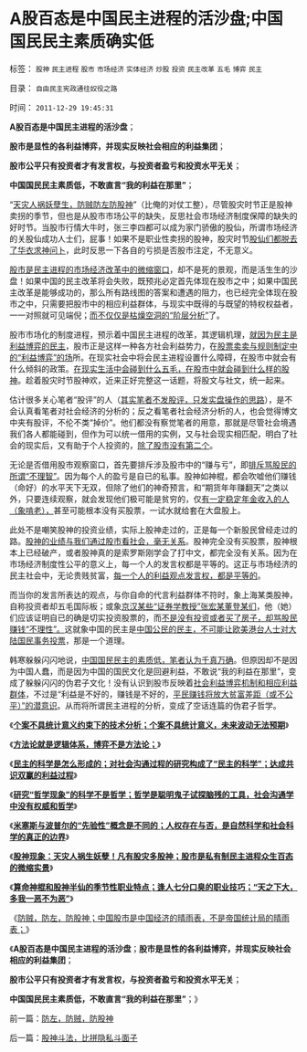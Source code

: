# A股百态是中国民主进程的活沙盘;中国国民民主素质确实低

标签： `股神` `民主进程` `股市` `市场经济` `实体经济` `炒股` `投资` `民主改革` `五毛` `博弈` `民主` 

目录： `自由民主宪政通往奴役之路`

时间： `2011-12-29 19:45:31`

**A股百态是中国民主进程的活沙盘**；

**股市是显性的各利益博弈，并现实反映社会相应的利益集团**；

**股市公平只有投资者才有发言权，与投资者盈亏和投资水平无关**；

**中国国民民主素质低，不敢直言“我的利益在那里”**；

“[天灾人祸妖孽生，防贼防左防股神](../../../2011/12/28/天灾人祸妖孽生；凡有股灾多股神；.md)”（比俺的对仗工整），尽管股灾时节正是股神卖拐的季节，但也是从股市市场公平的缺失，反思社会市场经济制度保障的缺失的好时节。当股市行情大牛时，张三李四都可以成为家门骄傲的股仙，所谓市场经济的关股仙成功人士们，屁事！如果不是职业性卖拐的股神，股灾时节[股仙们都脱去了华衣求神问卜](../../../2011/12/28/季节性股神现象：算命神棍和股神半仙.md)，此时反思一下各自的亏损是否股市注定，不无意义。

[股市是民主进程的市场经济改革中的微缩窗口](../../../2011/12/28/防左，防贼，防股神.md)，却不是死的景观，而是活生生的沙盘！如果中国的民主改革将会失败，既预兆必定首先体现在股市之中；如果中国民主改革是能够成功的，那么所有路线图的答案和遭遇的阻力，也已经完全体现在股市之中，只需要把股市中的相应利益群体，与现实中既得的与既望的特权权益者，一一对照就可见端倪；[而不仅仅是枯燥空洞的“阶层分析”](../../../2009/7/10/中国社会阶层的利益立场分析.md)了。

股市市场化的制度进程，预示着中国民主进程的改革，其逻辑机理，[就因为民主是利益博弈的民主](../../../2011/12/28/民主的科学是怎么形成的.md)，股市正是这样一种各方社会利益势力，在[股票卖卖与规则制定中的“利益博弈”的场](../../../2009/10/9/什么是民主？民主和成本效益原理的关系.md)所。在现实社会中将会民主进程设置什么障碍，在股市中就会有什么倾斜的政策。[在现实生活中会碰到什么五毛，在股市中就会碰到什么样的股神](../../../2009/8/24/先富起来的五毛义工慈善活动.md)。趁着股灾时节股神欢，近来正好完整这一话题，将股文与社文，统一起来。

估计很多关心笔者“股评”的人（[其实笔者不发股评，只发实盘操作的思路](../../../2008/7/9/股票买卖只需要做到大致正确.md)），是不会认真看笔者对社会经济的分析的；反之看笔者社会经济分析的人，也会觉得博文中夹有股评，不伦不类“掉价”。他们都没有察觉笔者的用意，那就是尽管社会境遇我们各人都能碰到，但作为可以统一借用的实例，又与社会现实相匹配，明白了社会的现实后，又有助于个人投资的，[除了股市没有第二个](../../../2011/7/25/牛市是散户监管管理层缔造的.md)。

无论是否借用股市观察窗口，首先要排斥涉及股市中的“赚与亏”，即[排斥骂股民的所谓“不理智”](../../../2009/4/6/“市场不理性”道德借口操纵利益剥夺和财富转移.md)。因为每个人的盈亏是自已的私事。股神如神棍，都会吹嘘他们赚钱（命好）的水平天下无双，但除了他们的神奇预言，和“期货年年赚翻天”之类以外，只要连续观察，就会发现他们极可能是贫穷的，仅[有一定稳定年金收入的人（象啃老），](../../../2009/11/6/炒股维持着中国社会的稳定.md)甚至可能根本没有买股票，一试水就给套在大盘股上。

此处不是嘲笑股神的投资业绩，实际上股神走过的，正是每一个新股民曾经走过的路。[股神的业绩与我们通过股市看社会，毫无关系](../../../2010/2/10/邪恶也许只是一种病！有病！.md)。股神完全没有买股票，股神根本上已经破产，或者股神真的是索罗斯刚学会了打中文，都完全没有关系。因为在市场经济制度性公平的意义上，每一个人的发言权都是平等的。这正与市场经济的民主社会中，无论贵贱贫富，[每一个人的利益观点发言权，都是平等的](../../../2009/3/24/大学无书！每个人都有个人利益观点发言权.md)。

而当你的发言所表达的观点，与你自命的代言利益群体不符时，象上海某类股神，自称投资者却五毛国际板；或象[京汉某些“证券学教授”张宏某董登某们](../../../2011/6/13/世界上有蠢猪并不奇怪.md)，他（她）们应该证明自已的确是切实投资股票的，而[不是没有投资或者买了房子，却骂股民赚钱“不理性”。](../../../2011/12/22/买房不买股票的股神“房价不高,股价高”的如意算盘.md)这就象中国的民主是[中国公民的民主，不可能让欧美港台人士对大陆国民事务投票](../../../2011/12/16/废除向香港倾斜的“谷物法”，大陆居民将大大富裕.md)，那是一个道理。

韩寒躲躲闪闪地说，[中国国民民主的素质低，笔者认为千真万确](../../../2011/7/22/股市中的国民劣根性体现的后发劣势.md)。但原因却不是因为中国人蠢，而是因为中国的国民文化是回避利益，不敢说“我的利益在那里”，变成了躲躲闪闪的伪君子文化！没有认识到股市反映着[社会利益博弈机制和相应利益群体](../../../2009/9/12/产权归属清晰前提下的平等博羿.md)，不过是“利益是不好的，赚钱是不好的，[平民赚钱将放大贫富差距（或不公平）”的潜意识](../../../2007/9/30/中国人的道德枷锁和个人财富原罪观.md)。从而将所谓民主进程的分析，变成了空话连篇的伪君子哲学。

《[**个案不具统计意义约束下的技术分析；个案不具统计意义，未来波动无法预期**](../../../2011/12/27/个案不具统计意义约束下的技术分析，未来波动无法预期.md)》

《[**方法论就是逻辑体系，博弈不是方法论；**](../../../2011/12/27/方法论就是逻辑体系，博弈不是方法论.md)》

《[**民主的科学是怎么形成的；对社会沟通过程的研究构成了“民主的科学”；达成共识双赢的利益过程**](../../../2011/12/28/民主的科学是怎么形成的.md)》

《[**研究“哲学现象”的科学不是哲学；哲学是聪明鬼子试探脑残的工具，社会沟通学中没有权威和哲学**](../../../2011/12/28/研究“哲学现象”的科学不是哲学.md)》

《[**米塞斯与波普尔的“先验性”概念是不同的；人权存在与否，是自然科学和社会科学的真正的边界**](../../../2011/12/28/米塞斯和波普尔的不同“先验性”和社会性科学标准.md)》

《[**股神现象：天灾人祸生妖孽！凡有股灾多股神；股市是私有制民主进程众生百态的微缩实景**](../../../2011/12/28/天灾人祸妖孽生；凡有股灾多股神；.md)》

《[**算命神棍和股神半仙的季节性职业特点；逢人七分口臭的职业技巧；“天之下大，多我一恶不为恶”**](../../../2011/12/28/季节性股神现象：算命神棍和股神半仙.md)》

《[防贼，防左，防股神；中国股市是中国经济的晴雨表，不是帝国统计局的晴雨表；](../../../2011/12/28/防左，防贼，防股神.md)》

《**A股百态是中国民主进程的活沙盘**；**股市是显性的各利益博弈，并现实反映社会相应的利益集团**；

**股市公平只有投资者才有发言权，与投资者盈亏和投资水平无关**；

**中国国民民主素质低，不敢直言“我的利益在那里”**；》



前一篇：[防左，防贼，防股神](../../../2011/12/28/防左，防贼，防股神.md)

后一篇：[股神斗法，比拼隐私斗面子](../../../2011/12/29/股神斗法，比拼隐私斗面子.md)